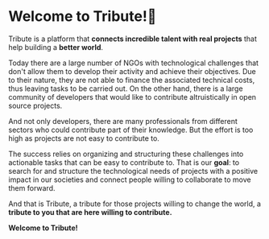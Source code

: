 
# Welcome to Tribute!🤝

Tribute is a platform that **connects incredible talent with real projects** that help building a **better world**.

Today there are a large number of NGOs with technological challenges that don't allow them to develop their activity and achieve their objectives. Due to their nature, they are not able to finance the associated technical costs, thus leaving tasks to be carried out.
On the other hand, there is a large community of developers that would like to contribute altruistically in open source projects. 

And not only developers, there are many professionals from different sectors who could contribute part of their knowledge. But the effort is too high as projects are not easy to contribute to.

The success relies on organizing and structuring these challenges into actionable tasks that can be easy to contribute to.
That is our **goal**: to search for and structure the technological needs of projects with a positive impact in our societies and connect people willing to collaborate to move them forward. 


And that is Tribute, a tribute for those projects willing to change the world, a **tribute to you that are here willing to contribute.**



**Welcome to Tribute!**
